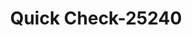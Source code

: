 ---
f_zip-code: 89445
f_state-code: NV
title: Quick Check-25240
f_phone: 775-623-1000
f_city-only: Winnemucca
f_address: 1047 West 4Th Street Winnemucca
f_location-unique-id: '25240'
slug: quick-check-25240
updated-on: '2024-05-30T13:46:58.046Z'
created-on: '2024-05-30T13:36:59.803Z'
published-on: '2024-05-30T13:54:32.469Z'
f_city-state: cms/city/winnemucca-nv.md
f_company: cms/company/quick-check.md
f_state: cms/state/nevada.md
layout: '[payday-loan].html'
tags: payday-loan
---